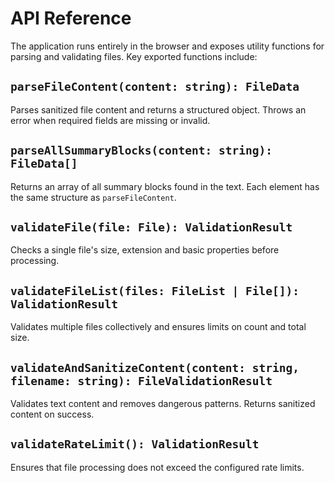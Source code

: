 # API Reference

The application runs entirely in the browser and exposes utility functions for parsing and validating files. Key exported functions include:

## `parseFileContent(content: string): FileData`
Parses sanitized file content and returns a structured object. Throws an error when required fields are missing or invalid.

## `parseAllSummaryBlocks(content: string): FileData[]`
Returns an array of all summary blocks found in the text. Each element has the same structure as `parseFileContent`.

## `validateFile(file: File): ValidationResult`
Checks a single file's size, extension and basic properties before processing.

## `validateFileList(files: FileList | File[]): ValidationResult`
Validates multiple files collectively and ensures limits on count and total size.

## `validateAndSanitizeContent(content: string, filename: string): FileValidationResult`
Validates text content and removes dangerous patterns. Returns sanitized content on success.

## `validateRateLimit(): ValidationResult`
Ensures that file processing does not exceed the configured rate limits.
